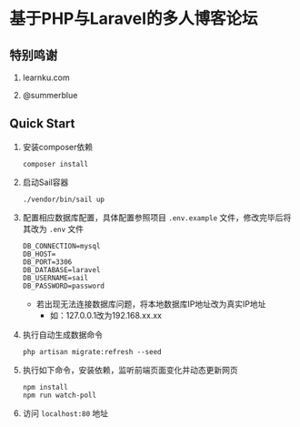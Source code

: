 # 基于PHP与Laravel的多人博客论坛

## 特别鸣谢

1. learnku.com

2. @summerblue

## Quick Start

1.   安装composer依赖

     ```
     composer install
     ```

2.   启动Sail容器

     ```
     ./vendor/bin/sail up
     ```

3.   配置相应数据库配置，具体配置参照项目 `.env.example` 文件，修改完毕后将其改为 `.env` 文件

     ```
     DB_CONNECTION=mysql
     DB_HOST=
     DB_PORT=3306
     DB_DATABASE=laravel
     DB_USERNAME=sail
     DB_PASSWORD=password
     ```

     -   若出现无法连接数据库问题，将本地数据库IP地址改为真实IP地址
         -   如：127.0.0.1改为192.168.xx.xx

4.   执行自动生成数据命令

     ```
     php artisan migrate:refresh --seed  
     ```
     
5.   执行如下命令，安装依赖，监听前端页面变化并动态更新网页

     ```
     npm install
     npm run watch-poll
     ```

6.   访问 `localhost:80` 地址
